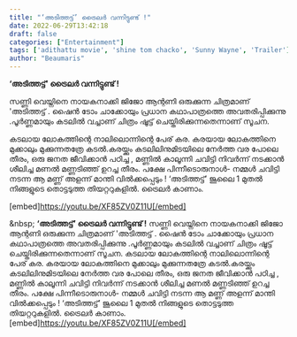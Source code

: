 ```yaml
---
title: "‘അടിത്തട്ട്’ ട്രൈലർ വന്നിട്ടുണ്ട് !"
date: 2022-06-29T13:42:18
draft: false
categories: ["Entertainment"]
tags: ['adithattu movie', 'shine tom chacko', 'Sunny Wayne', 'Trailer']
author: "Beaumaris"
---
```


<strong>‘അടിത്തട്ട്’ ട്രൈലർ വന്നിട്ടുണ്ട് !</strong>

സണ്ണി വെയ്നിനെ നായകനാക്കി ജിജോ ആന്റണി ഒരുക്കുന്ന ചിത്രമാണ് 'അടിത്തട്ട് . ഷൈൻ ടോം ചാക്കോയും പ്രധാന കഥാപാത്രത്തെ അവതരിപ്പിക്കുന്നു .പൂർണ്ണമായും കടലിൽ വച്ചാണ് ചിത്രം ഷൂട്ട് ചെയ്തിരിക്കുന്നതെന്നാണ് സൂചന.

കടലായ ലോകത്തിന്റെ നാലിലൊന്നിന്റെ പേര് കര. കരയായ ലോകത്തിനെ മുക്കാലും മുക്കുന്നതത്രേ കടൽ.കരയ്ക്കും കടലിലിനുമിടയിലെ നേർത്ത വര പോലെ തീരം, ഒരു ജനത ജീവിക്കാൻ പഠിച്ച , മണ്ണിൽ കാലൂന്നി ചവിട്ടി നിവർന്ന് നടക്കാൻ ശീലിച്ച മണൽ മണ്ണടിഞ്ഞ് ഉറച്ച തീരം. പക്ഷേ പിന്നീടൊരുനാൾ- നമ്മൾ ചവിട്ടി നടന്ന ആ മണ്ണ് അളന്ന് മാന്തി വിൽക്കപ്പെടും ! ‘അടിത്തട്ട്’ ജൂലൈ 1 മുതൽ നിങ്ങളുടെ തൊട്ടടുത്ത തിയറ്ററുകളിൽ. ട്രൈലർ കാണാം.

[embed]https://youtu.be/XF85ZV0Z11U[/embed]

&amp;nbsp;
**‘അടിത്തട്ട്’ ട്രൈലർ വന്നിട്ടുണ്ട് !** സണ്ണി വെയ്നിനെ നായകനാക്കി ജിജോ ആന്റണി ഒരുക്കുന്ന ചിത്രമാണ് 'അടിത്തട്ട് . ഷൈൻ ടോം ചാക്കോയും പ്രധാന കഥാപാത്രത്തെ അവതരിപ്പിക്കുന്നു .പൂർണ്ണമായും കടലിൽ വച്ചാണ് ചിത്രം ഷൂട്ട് ചെയ്തിരിക്കുന്നതെന്നാണ് സൂചന. കടലായ ലോകത്തിന്റെ നാലിലൊന്നിന്റെ പേര് കര. കരയായ ലോകത്തിനെ മുക്കാലും മുക്കുന്നതത്രേ കടൽ.കരയ്ക്കും കടലിലിനുമിടയിലെ നേർത്ത വര പോലെ തീരം, ഒരു ജനത ജീവിക്കാൻ പഠിച്ച , മണ്ണിൽ കാലൂന്നി ചവിട്ടി നിവർന്ന് നടക്കാൻ ശീലിച്ച മണൽ മണ്ണടിഞ്ഞ് ഉറച്ച തീരം. പക്ഷേ പിന്നീടൊരുനാൾ- നമ്മൾ ചവിട്ടി നടന്ന ആ മണ്ണ് അളന്ന് മാന്തി വിൽക്കപ്പെടും ! ‘അടിത്തട്ട്’ ജൂലൈ 1 മുതൽ നിങ്ങളുടെ തൊട്ടടുത്ത തിയറ്ററുകളിൽ. ട്രൈലർ കാണാം. [embed]https://youtu.be/XF85ZV0Z11U[/embed] &nbsp;
